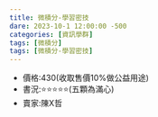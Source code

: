 ```yaml
---
title: 微積分-學習密技
dare: 2023-10-1 12:00:00 -500
categories: [資訊學群]
tags: [微積分]
tags: [微積分-學習密技]
---
```


- 價格:430(收取售價10%做公益用途)
- 書況:⭐⭐⭐⭐⭐(五顆為滿心)
- 賣家:陳X哲
